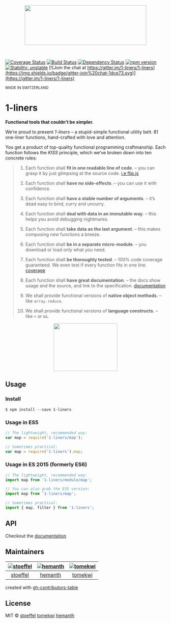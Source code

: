 
&nbsp;

<p align="center"><img src="https://cdn.rawgit.com/1-liners/Logos/master/logo.png" width="382px" height="125px" /></p>

&nbsp;

[![Coverage Status](https://coveralls.io/repos/1-liners/1-liners/badge.svg?branch=master)](https://coveralls.io/r/1-liners/1-liners?branch=master)
[![Build Status](https://travis-ci.org/1-liners/1-liners.svg?branch=master)](https://travis-ci.org/1-liners/1-liners)
[![Dependency Status](https://david-dm.org/1-liners/1-liners.svg)](https://david-dm.org/1-liners/1-liners)
[![npm version](https://badge.fury.io/js/1-liners.svg)](http://badge.fury.io/js/1-liners)
[![Stability: unstable](https://img.shields.io/badge/stability-unstable-yellowgreen.svg)](https://nodejs.org/api/documentation.html#documentation_stability_index)
[![Join the chat at https://gitter.im/1-liners/1-liners](https://img.shields.io/badge/gitter-join%20chat-1dce73.svg)](https://gitter.im/1-liners/1-liners)

<sup>MADE IN SWITZERLAND</sup>

1-liners
====

**Functional tools that couldn’t be simpler.**

We’re proud to present *1-liners* – a stupid-simple functional utility belt. 81 one-liner functions, hand-crafted with love and attention.

You get a product of top-quality functional programming craftmanship. Each function follows the *KISS* principle, which we’ve broken down into ten concrete rules:

> 1. Each function shall **fit in one readable line of code**.
> – you can grasp it by just glimpsing at the source code. [i.e flip.js](https://github.com/1-liners/1-liners/blob/master/module/flip.js#L18)
> 
> 2. Each function shall **have no side-effects**.
> – you can use it with confidence.
> 
> 3. Each function shall **have a stable number of arguments**.
> – it’s dead easy to bind, curry and uncurry.
> 
> 4. Each function shall **deal with data in an immutable way**.
> – this helps you avoid debugging nightmares.
> 
> 5. Each function shall **take data as the last argument**.
> – this makes composing new functions a breeze.
> 
> 6. Each function shall **be in a separate micro-module**.
> – you download or load only what you need.
> 
> 7. Each function shall **be thoroughly tested**.
> – 100% code coverage guaranteed. We even test if every function fits in one line. [coverage](https://coveralls.io/r/1-liners/1-liners)
> 
> 8. Each function shall **have great documentation**.
> – the docs show usage and the source, and link to the specification. [documentation](https://github.com/1-liners/1-liners/tree/master/documentation)
> 
> 9. We shall provide functional versions of **native object methods**.
> – like `array.reduce`.
> 
> 10. We shall provide functional versions of **language constructs**.
> – like `+` or `&&`.

<p align="center"><img src="https://cdn.rawgit.com/1-liners/Logos/master/swissknife.gif" width="200px" height="150px" /></p>

## Usage

### Install

```
$ npm install --save 1-liners
```

### Usage in ES5

```js
// The lightweight, recommended way:
var map = require('1-liners/map');

// Sometimes practical:
var map = require('1-liners').map;
```

### Usage in ES 2015 (formerly ES6)

```js
// The lightweight, recommended way:
import map from '1-liners/module/map';

// You can also grab the ES5 version:
import map from '1-liners/map';

// Sometimes practical:
import { map, filter } from '1-liners';
```

## API

Checkout the [documentation](./documentation)

## Maintainers

|  [![stoeffel](https://avatars.githubusercontent.com/u/1217681?v=3&s=80)](https://github.com/stoeffel) | [![hemanth](https://avatars.githubusercontent.com/u/18315?v=3&s=80)](https://github.com/hemanth) | [![tomekwi](https://avatars.githubusercontent.com/u/4624660?v=3&s=80)](https://github.com/tomekwi)  |
| :--:|:--:|:--: |
|  [stoeffel](https://github.com/stoeffel) | [hemanth](https://github.com/hemanth) | [tomekwi](https://github.com/tomekwi)  |

created with [gh-contributors-table](https://github.com/stoeffel/gh-contributors-table)


## License

MIT © [stoeffel](http://schtoeffel.ch) [tomekwi](http://github.com/tomekwi) [hemanth](http://www.h3manth.com/)

